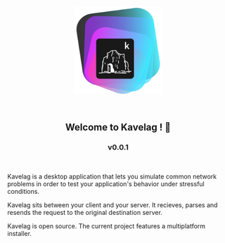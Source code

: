 <p align="center">
<img src="./assets/logo_kavelag_3_export.png?raw=true" alt="Alt text" title="Title" width="200" height="200">
</p>
</br>
<h2 align='center'>Welcome to Kavelag ! 🦇</h2>
<h3 align='center'>v0.0.1</h3>
</br>

Kavelag is a desktop application that lets you simulate common network problems in order to test your application's behavior under stressful conditions.

Kavelag sits between your client and your server. It recieves, parses and resends the request to the original destination server.

Kavelag is open source. The current project features a multiplatform installer.
